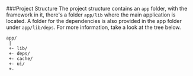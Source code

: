 ###Project Structure
The project structure contains an <code>app</code> folder, with the framework in it, there's a folder <code>app/lib</code> where
the main application is located. A folder for the dependencies is also provided in the app folder under <code>app/lib/deps</code>.
For more information, take a look at the tree below.

```
app/
 |
 +- lib/
 +- deps/
 +- cache/
 +- ui/
 +-
```

